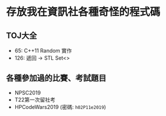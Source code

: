# 存放我在資訊社各種奇怪的程式碼
## TOJ大全
  * 65: C++11 Random 實作
  * 126: 遞回 -> STL Set<> 
## 各種參加過的比賽、考試題目
  * NPSC2019
  * T22第一次留社考
  * HPCodeWars2019 (密碼: ```h02P11e2019```)
